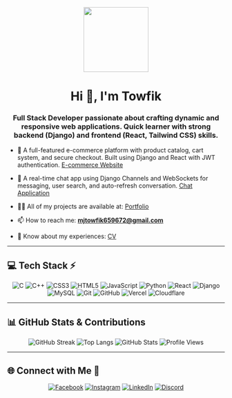 <div align="center">
  <img height="150" src="https://media.giphy.com/media/M9gbBd9nbDrOTu1Mqx/giphy.gif"  />
</div>

<h1 align="center">Hi 👋, I'm Towfik</h1>
<h3 align="center">Full Stack Developer passionate about crafting dynamic and responsive web applications. Quick learner with strong backend (Django) and frontend (React, Tailwind CSS) skills.</h3>

- 🛒 A full-featured e-commerce platform with product catalog, cart system, and secure checkout. Built using Django and React with JWT authentication. [E-commerce Website](https://phi-mart-client-rho.vercel.app/)
- 💬 A real-time chat app using Django Channels and WebSockets for messaging, user search, and auto-refresh conversation. [Chat Application](https://chat-fonent.vercel.app/)

- 👨‍💻 All of my projects are available at: [Portfolio](https://my-porfolio-beta-sable.vercel.app/)
- 📫 How to reach me: **mjtowfik659672@gmail.com**
- 📄 Know about my experiences: [CV](https://my-cv-three-xi.vercel.app/)

---

## 💻 Tech Stack ⚡

<div align="center">

![C](https://img.shields.io/badge/c-%2300599C.svg?style=for-the-badge&logo=c&logoColor=white)
![C++](https://img.shields.io/badge/c++-%2300599C.svg?style=for-the-badge&logo=c%2B%2B&logoColor=white)
![CSS3](https://img.shields.io/badge/css3-%231572B6.svg?style=for-the-badge&logo=css3&logoColor=white)
![HTML5](https://img.shields.io/badge/html5-%23E34F26.svg?style=for-the-badge&logo=html5&logoColor=white)
![JavaScript](https://img.shields.io/badge/javascript-%23323330.svg?style=for-the-badge&logo=javascript&logoColor=%23F7DF1E)
![Python](https://img.shields.io/badge/python-3670A0?style=for-the-badge&logo=python&logoColor=ffdd54)
![React](https://img.shields.io/badge/react-%2320232a.svg?style=for-the-badge&logo=react&logoColor=%2361DAFB)
![Django](https://img.shields.io/badge/django-%23092E20.svg?style=for-the-badge&logo=django&logoColor=white)
![MySQL](https://img.shields.io/badge/mysql-4479A1.svg?style=for-the-badge&logo=mysql&logoColor=white)
![Git](https://img.shields.io/badge/git-%23F05033.svg?style=for-the-badge&logo=git&logoColor=white)
![GitHub](https://img.shields.io/badge/github-%23121011.svg?style=for-the-badge&logo=github&logoColor=white)
![Vercel](https://img.shields.io/badge/vercel-%23000000.svg?style=for-the-badge&logo=vercel&logoColor=white)
![Cloudflare](https://img.shields.io/badge/Cloudflare-F38020?style=for-the-badge&logo=Cloudflare&logoColor=white)

</div>

---

## 📊 GitHub Stats & Contributions

<div align="center">

![GitHub Streak](https://github-readme-streak-stats.herokuapp.com?user=mjtowfik04&theme=radical&hide_border=true)
![Top Langs](https://github-readme-stats.vercel.app/api/top-langs/?username=mjtowfik04&layout=compact&theme=tokyonight)
![GitHub Stats](https://github-readme-stats.vercel.app/api?username=mjtowfik04&show_icons=true&theme=radical&hide_border=true)
![Profile Views](https://komarev.com/ghpvc/?username=mjtowfik04&label=Profile%20views&color=0e75b6&style=flat)

</div>

---

## 🌐 Connect with Me 🍬

<div align="center">

[![Facebook](https://img.shields.io/badge/Facebook-%231877F2.svg?logo=Facebook&logoColor=white)](https://www.facebook.com/mj.towfik.5)
[![Instagram](https://img.shields.io/badge/Instagram-%23E4405F.svg?logo=Instagram&logoColor=white)](https://www.instagram.com/mj_towfik/?hl=en)
[![LinkedIn](https://img.shields.io/badge/LinkedIn-%230077B5.svg?logo=linkedin&logoColor=white)](https://www.linkedin.com/in/towfik-islam-79aa262b6/)
[![Discord](https://img.shields.io/badge/Discord-%237289DA.svg?logo=discord&logoColor=white)]()

</div>
